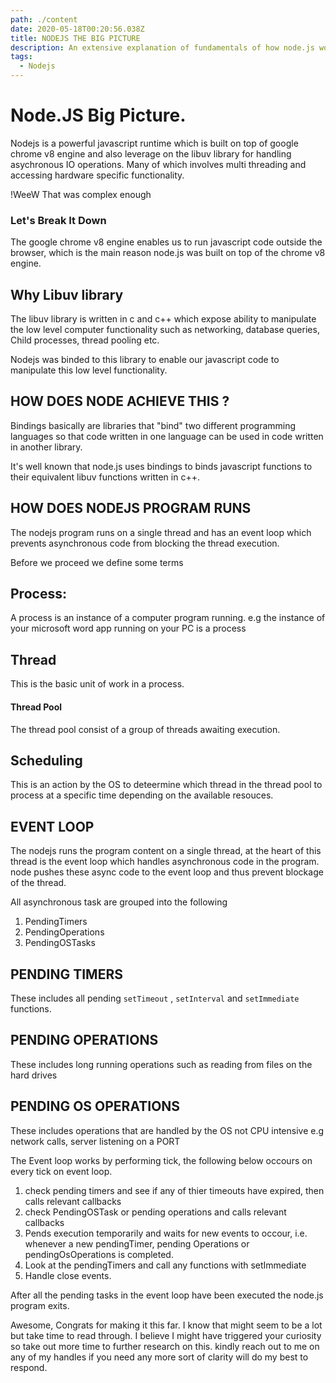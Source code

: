 ```yaml
---
path: ./content
date: 2020-05-18T00:20:56.038Z
title: NODEJS THE BIG PICTURE
description: An extensive explanation of fundamentals of how node.js works
tags:
  - Nodejs
---
```


# Node.JS Big Picture.

Nodejs is a powerful javascript runtime which is built on top of google chrome v8 engine and also leverage on the libuv library for handling asychronous IO operations. Many of which involves multi threading and accessing hardware specific functionality.

!WeeW That was complex enough

### Let's Break It Down
The google chrome v8 engine enables us to run javascript code outside the browser, which is the main reason node.js was built on top of the chrome v8 engine.

## Why Libuv library

The libuv library is written in  c and c++ which expose ability to manipulate the low level computer functionality such as networking, database queries, Child processes, thread pooling etc.

Nodejs was binded to this library to enable our javascript code to manipulate this low level functionality.

## HOW DOES NODE ACHIEVE THIS ?
Bindings basically are libraries that "bind" two different programming languages so that code written in one language can be used in code written in another library.

It's well known that node.js uses bindings to binds javascript functions to their equivalent libuv functions written in c++.

## HOW DOES NODEJS PROGRAM RUNS
The nodejs program runs on a single thread and has an event loop which prevents asynchronous code from blocking the thread execution.

Before we proceed we define some terms

## Process: 
A process is an instance of a computer program running. e.g the instance of your microsoft word app running on your PC is a process

## Thread
This is the basic unit of work in a process.

#### Thread Pool
The thread pool consist of a group of threads awaiting execution.

## Scheduling
This is an action by the OS to deteermine which thread in the thread pool to process at a specific time depending on the available resouces.

## EVENT LOOP
The nodejs runs the program content on a single thread, at the heart of this thread is the event loop which handles asynchronous code in the program. node pushes these async code to the event loop and thus prevent blockage of the thread.

All asynchronous task are grouped into the following

1.  PendingTimers
2. PendingOperations
3. PendingOSTasks

## PENDING TIMERS
These includes all pending `setTimeout` , `setInterval` and `setImmediate` functions.

## PENDING OPERATIONS
These includes long running operations such as reading from files on the hard drives

## PENDING OS OPERATIONS
These includes operations that are handled by the OS not CPU intensive e.g network calls, server listening on a PORT

The Event loop works by performing tick, the following below occours on every tick on event loop. 

1. check pending timers and see if any of thier timeouts have expired, then calls relevant callbacks
2. check PendingOSTask or pending operations and calls relevant callbacks 
3. Pends execution temporarily and waits for new events to occour, i.e. whenever a new pendingTimer, pending Operations or pendingOsOperations is completed.
4. Look at the pendingTimers and call any functions with setImmediate
5. Handle close events.


After all the pending tasks in the event loop have been executed the node.js program exits.

Awesome, Congrats for making it this far. I know that might seem to be a lot but take time to read through. I believe I might have triggered your curiosity so take out more time to further research on this. kindly reach out to me on any of my handles if you need any more sort of clarity will do my best to respond.
